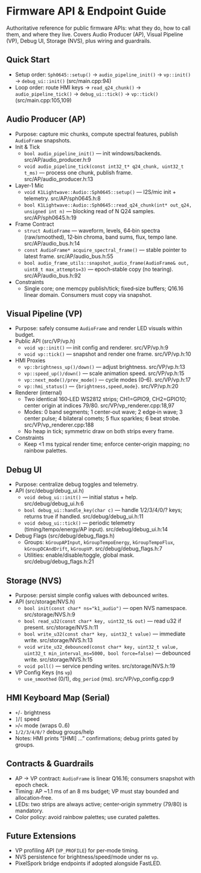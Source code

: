 # Firmware API & Endpoint Guide

Authoritative reference for public firmware APIs: what they do, how to call them, and where they live. Covers Audio Producer (AP), Visual Pipeline (VP), Debug UI, Storage (NVS), plus wiring and guardrails.

## Quick Start
- Setup order: `Sph0645::setup()` → `audio_pipeline_init()` → `vp::init()` → `debug_ui::init()` (src/main.cpp:94)
- Loop order: route HMI keys → `read_q24_chunk()` → `audio_pipeline_tick()` → `debug_ui::tick()` → `vp::tick()` (src/main.cpp:105,109)

## Audio Producer (AP)
- Purpose: capture mic chunks, compute spectral features, publish `AudioFrame` snapshots.
- Init & Tick
  - `bool audio_pipeline_init()` — init windows/backends. src/AP/audio_producer.h:9
  - `void audio_pipeline_tick(const int32_t* q24_chunk, uint32_t t_ms)` — process one chunk, publish frame. src/AP/audio_producer.h:13
- Layer‑1 Mic
  - `void K1Lightwave::Audio::Sph0645::setup()` — I2S/mic init + telemetry. src/AP/sph0645.h:8
  - `bool K1Lightwave::Audio::Sph0645::read_q24_chunk(int* out_q24, unsigned int n)` — blocking read of N Q24 samples. src/AP/sph0645.h:19
- Frame Contract
  - `struct AudioFrame` — waveform, levels, 64‑bin spectra (raw/smoothed), 12‑bin chroma, band sums, flux, tempo lane. src/AP/audio_bus.h:14
  - `const AudioFrame* acquire_spectral_frame()` — stable pointer to latest frame. src/AP/audio_bus.h:55
  - `bool audio_frame_utils::snapshot_audio_frame(AudioFrame& out, uint8_t max_attempts=3)` — epoch‑stable copy (no tearing). src/AP/audio_bus.h:92
- Constraints
  - Single core; one memcpy publish/tick; fixed‑size buffers; Q16.16 linear domain. Consumers must copy via snapshot.

## Visual Pipeline (VP)
- Purpose: safely consume `AudioFrame` and render LED visuals within budget.
- Public API (src/VP/vp.h)
  - `void vp::init()` — init config and renderer. src/VP/vp.h:9
  - `void vp::tick()` — snapshot and render one frame. src/VP/vp.h:10
- HMI Proxies
  - `vp::brightness_up()/down()` — adjust brightness. src/VP/vp.h:13
  - `vp::speed_up()/down()` — scale animation speed. src/VP/vp.h:15
  - `vp::next_mode()/prev_mode()` — cycle modes (0–6). src/VP/vp.h:17
  - `vp::hmi_status()` — `{brightness,speed,mode}`. src/VP/vp.h:20
- Renderer (internal)
  - Two identical 160‑LED WS2812 strips; CH1=GPIO9, CH2=GPIO10; center origin at indices 79/80. src/VP/vp_renderer.cpp:18,97
  - Modes: 0 band segments; 1 center‑out wave; 2 edge‑in wave; 3 center pulse; 4 bilateral comets; 5 flux sparkles; 6 beat strobe. src/VP/vp_renderer.cpp:188
  - No heap in tick; symmetric draw on both strips every frame.
- Constraints
  - Keep <1 ms typical render time; enforce center‑origin mapping; no rainbow palettes.

## Debug UI
- Purpose: centralize debug toggles and telemetry.
- API (src/debug/debug_ui.h)
  - `void debug_ui::init()` — initial status + help. src/debug/debug_ui.h:6
  - `bool debug_ui::handle_key(char c)` — handle 1/2/3/4/0/? keys; returns true if handled. src/debug/debug_ui.h:11
  - `void debug_ui::tick()` — periodic telemetry (timing/tempo/energy/AP input). src/debug/debug_ui.h:14
- Debug Flags (src/debug/debug_flags.h)
  - Groups: `kGroupAPInput`, `kGroupTempoEnergy`, `kGroupTempoFlux`, `kGroupDCAndDrift`, `kGroupVP`. src/debug/debug_flags.h:7
  - Utilities: enable/disable/toggle, global mask. src/debug/debug_flags.h:21

## Storage (NVS)
- Purpose: persist simple config values with debounced writes.
- API (src/storage/NVS.h)
  - `bool init(const char* ns="k1_audio")` — open NVS namespace. src/storage/NVS.h:9
  - `bool read_u32(const char* key, uint32_t& out)` — read u32 if present. src/storage/NVS.h:11
  - `bool write_u32(const char* key, uint32_t value)` — immediate write. src/storage/NVS.h:13
  - `void write_u32_debounced(const char* key, uint32_t value, uint32_t min_interval_ms=5000, bool force=false)` — debounced write. src/storage/NVS.h:15
  - `void poll()` — service pending writes. src/storage/NVS.h:19
- VP Config Keys (ns `vp`)
  - `use_smoothed` (0/1), `dbg_period` (ms). src/VP/vp_config.cpp:9

## HMI Keyboard Map (Serial)
- `+`/`-` brightness
- `]`/`[` speed
- `>`/`<` mode (wraps 0..6)
- `1/2/3/4/0/?` debug groups/help
- Notes: HMI prints “[HMI] …” confirmations; debug prints gated by groups.

## Contracts & Guardrails
- AP → VP contract: `AudioFrame` is linear Q16.16; consumers snapshot with epoch check.
- Timing: AP ~1.1 ms of an 8 ms budget; VP must stay bounded and allocation‑free.
- LEDs: two strips are always active; center‑origin symmetry (79/80) is mandatory.
- Color policy: avoid rainbow palettes; use curated palettes.

## Future Extensions
- VP profiling API (`VP_PROFILE`) for per‑mode timing.
- NVS persistence for brightness/speed/mode under ns `vp`.
- PixelSpork bridge endpoints if adopted alongside FastLED.
